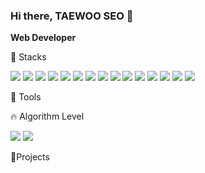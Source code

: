 ### Hi there, TAEWOO SEO 👋
**Web Developer**

🧰 Stacks

<div align="left">
	<img src="https://img.shields.io/badge/Java-007396?style=flat&logo=Java&logoColor=white" />
	<img src="https://img.shields.io/badge/Spring-#6DB33F?style=flat&logo=HTML5&logoColor=white" />
	<img src="https://img.shields.io/badge/Apache Tomcat-#F8DC75?style=flat&logo=CSS3&logoColor=white" />
	<img src="https://img.shields.io/badge/Oracle-#F80000?style=flat&logo=CSS3&logoColor=white" />
	<img src="https://img.shields.io/badge/JavaScript-#F7DF1E?style=flat&logo=CSS3&logoColor=white" />
	<img src="https://img.shields.io/badge/jQuery-#0769AD?style=flat&logo=CSS3&logoColor=white" />
	<img src="https://img.shields.io/badge/JSON-#000000?style=flat&logo=CSS3&logoColor=white" />
	<img src="https://img.shields.io/badge/HTML5-#E34F26?style=flat&logo=HTML5&logoColor=white" />
	<img src="https://img.shields.io/badge/CSS3-#1572B6?style=flat&logo=CSS3&logoColor=white" />
	<img src="https://img.shields.io/badge/CSS3-1572B6?style=flat&logo=CSS3&logoColor=white" />
	<img src="https://img.shields.io/badge/CSS3-1572B6?style=flat&logo=CSS3&logoColor=white" />
	<img src="https://img.shields.io/badge/CSS3-1572B6?style=flat&logo=CSS3&logoColor=white" />
	<img src="https://img.shields.io/badge/CSS3-1572B6?style=flat&logo=CSS3&logoColor=white" />
	<img src="https://img.shields.io/badge/HTML5-E34F26?style=flat&logo=HTML5&logoColor=white" />
	<img src="https://img.shields.io/badge/CSS3-1572B6?style=flat&logo=CSS3&logoColor=white" />
</div>

💪 Tools

🔥 Algorithm Level

<img src="https://github-readme-stats.vercel.app/api/top-langs/?username=aatjxodn&layout=compact">
<img src="https://github-readme-stats.vercel.app/api?username=aatjxodn&show_icons=true">

📂Projects



<!--
**aatjxodn/aatjxodn** is a ✨ _special_ ✨ repository because its `README.md` (this file) appears on your GitHub profile.

Here are some ideas to get you started:

- 🔭 I’m currently working on ...
- 🌱 I’m currently learning ...
- 👯 I’m looking to collaborate on ...
- 🤔 I’m looking for help with ...
- 💬 Ask me about ...
- 📫 How to reach me: ...
- 😄 Pronouns: ...
- ⚡ Fun fact: ...
-->
